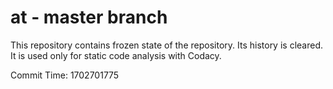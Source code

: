 # at - master branch

This repository contains frozen state of the repository.
Its history is cleared. It is used only for static code
analysis with Codacy.

Commit Time: 1702701775